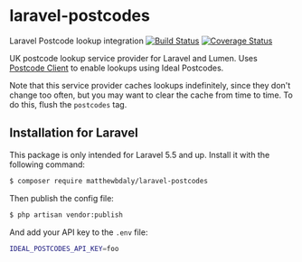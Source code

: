 # laravel-postcodes
Laravel Postcode lookup integration
[![Build Status](https://travis-ci.org/matthewbdaly/laravel-postcodes.svg?branch=master)](https://travis-ci.org/matthewbdaly/laravel-postcodes)
[![Coverage Status](https://coveralls.io/repos/github/matthewbdaly/laravel-postcodes/badge.svg?branch=master)](https://coveralls.io/github/matthewbdaly/laravel-postcodes?branch=master)

UK postcode lookup service provider for Laravel and Lumen. Uses [Postcode Client](https://github.com/matthewbdaly/postcode-client) to enable lookups using Ideal Postcodes.

Note that this service provider caches lookups indefinitely, since they don't change too often, but you may want to clear the cache from time to time. To do this, flush the `postcodes` tag.

Installation for Laravel
------------------------

This package is only intended for Laravel 5.5 and up. Install it with the following command:

```bash
$ composer require matthewbdaly/laravel-postcodes
```

Then publish the config file:

```bash
$ php artisan vendor:publish
```

And add your API key to the `.env` file:

```bash
IDEAL_POSTCODES_API_KEY=foo
```
